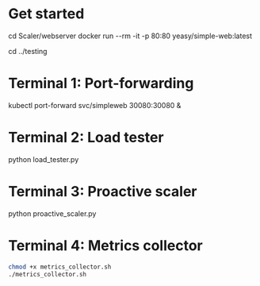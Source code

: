 # Get started

cd Scaler/webserver
docker run --rm -it -p 80:80 yeasy/simple-web:latest

cd ../testing

# Terminal 1: Port-forwarding
kubectl port-forward svc/simpleweb 30080:30080 &

# Terminal 2: Load tester
python load_tester.py

# Terminal 3: Proactive scaler
python proactive_scaler.py

# Terminal 4: Metrics collector
```bash
chmod +x metrics_collector.sh
./metrics_collector.sh
```